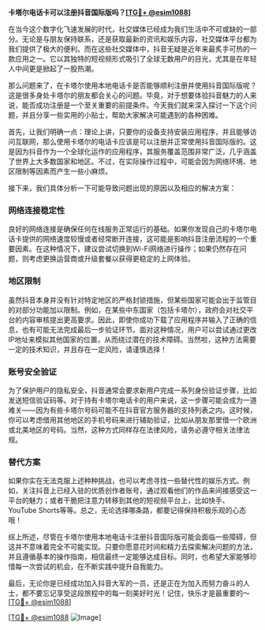 **卡塔尔电话卡可以注册抖音国际版吗？[[TG💪+ @esim1088](https://t.me/s/esim1088)]**

在当今这个数字化飞速发展的时代，社交媒体已经成为我们生活中不可或缺的一部分。无论是与朋友保持联系，还是获取最新的资讯和娱乐内容，社交媒体平台都为我们提供了极大的便利。而在这些社交媒体中，抖音无疑是近年来最炙手可热的一款应用之一。它以其独特的短视频形式吸引了全球无数用户的目光，尤其是在年轻人中间更是掀起了一股热潮。

那么问题来了，在卡塔尔使用本地电话卡是否能够顺利注册并使用抖音国际版呢？这是很多身处卡塔尔的朋友都会关心的问题。毕竟，对于想要体验抖音魅力的人来说，能否成功注册是一个至关重要的前提条件。今天我们就来深入探讨一下这个问题，并且分享一些实用的小贴士，帮助大家解决可能遇到的各种困难。

首先，让我们明确一点：理论上讲，只要你的设备支持安装应用程序，并且能够访问互联网，那么使用卡塔尔的电话卡应该是可以注册并正常使用抖音国际版的。这是因为抖音作为一个全球化运作的应用程序，其服务覆盖范围非常广泛，几乎涵盖了世界上大多数国家和地区。不过，在实际操作过程中，可能会因为网络环境、地区限制等因素而产生一些小麻烦。

接下来，我们具体分析一下可能导致问题出现的原因以及相应的解决方案：

### 网络连接稳定性

良好的网络连接是确保任何在线服务正常运行的基础。如果你发现自己的卡塔尔电话卡提供的网络速度较慢或者经常断开连接，这可能是影响抖音注册流程的一个重要因素。在这种情况下，建议尝试切换到Wi-Fi网络进行操作；如果仍然存在问题，则考虑更换运营商或升级套餐以获得更稳定的上网体验。

### 地区限制

虽然抖音本身并没有针对特定地区的严格封锁措施，但某些国家可能会出于监管目的对部分功能加以限制。例如，在某些中东国家（包括卡塔尔），政府会对社交平台的内容审核提出更高要求。因此，即使你成功下载了应用程序并输入了正确的信息，也有可能无法完成最后一步验证环节。面对这种情况，用户可以尝试通过更改IP地址来模拟其他国家的位置，从而绕过潜在的技术障碍。当然啦，这种方法需要一定的技术知识，并且存在一定风险，请谨慎选择！

### 账号安全验证

为了保护用户的隐私安全，抖音通常会要求新用户完成一系列身份验证步骤，比如发送短信验证码等。对于持有卡塔尔电话卡的用户来说，这一步骤可能会成为一道难关——因为有些卡塔尔号码可能不在抖音官方服务器的支持列表之内。这时候，你可以考虑借用其他地区的手机号码来进行辅助验证，比如从朋友那里借一个欧洲或北美地区的号码。当然，这种方式同样存在法律风险，请务必遵守相关法律法规。

### 替代方案

如果你实在无法克服上述种种挑战，也可以考虑寻找一些替代性的娱乐方式。例如，关注抖音上已经入驻的优质创作者账号，通过观看他们的作品来间接感受这一平台的魅力；或者干脆把注意力转移到其他的短视频平台上，比如快手、YouTube Shorts等等。总之，无论选择哪条路，都要记得保持积极乐观的心态哦！

综上所述，尽管在卡塔尔使用本地电话卡注册抖音国际版可能会面临一些障碍，但这并不意味着完全不可能实现。只要你愿意花时间和精力去探索解决问题的方法，并且遵循基本的操作指南，相信最终一定能够达成目标。同时，也希望大家能够珍惜每一次尝试的机会，在不断实践中提升自我能力。

最后，无论你是已经成功加入抖音大军的一员，还是正在为加入而努力奋斗的人士，都不要忘记享受这段旅程中的每一刻美好时光！记住，快乐才是最重要的～[[TG💪+ @esim1088](https://t.me/s/esim1088)]

[[TG💪+ @esim1088](https://t.me/s/esim1088) ![Image](https://i.postimg.cc/4NQfJmqS/Snipaste-2025-05-13-00-14-12.png)]